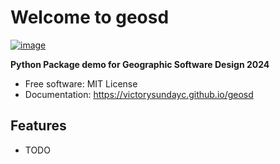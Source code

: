 # Welcome to geosd


[![image](https://img.shields.io/pypi/v/geosd.svg)](https://pypi.python.org/pypi/geosd)


**Python Package demo for Geographic Software Design 2024**


-   Free software: MIT License
-   Documentation: <https://victorysundayc.github.io/geosd>
    

## Features

-   TODO
